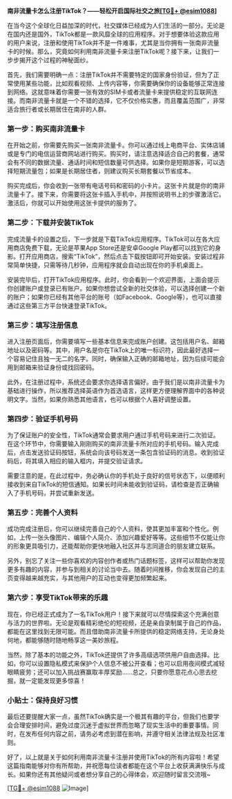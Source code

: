 **南非流量卡怎么注册TikTok？——轻松开启国际社交之旅[[TG💪+ @esim1088](https://t.me/s/esim1088)]**

在当今这个全球化日益加深的时代，社交媒体已经成为人们生活的一部分。无论是在国内还是国外，TikTok都是一款风靡全球的应用程序。对于想要体验这款应用的用户来说，注册和使用TikTok并不是一件难事，尤其是当你拥有一张南非流量卡的时候。那么，究竟如何利用南非流量卡来注册TikTok呢？接下来，让我们一步步揭开这个过程的神秘面纱。

首先，我们需要明确一点：注册TikTok并不需要特定的国家身份验证，但为了正常使用某些功能，比如观看视频、上传内容等，你需要确保你的设备能够正常连接到网络。这就意味着你需要一张有效的SIM卡或者流量卡来提供稳定的互联网连接。而南非流量卡就是一个不错的选择，它不仅价格实惠，而且覆盖范围广，非常适合旅行者或长期居住在南非的人群。

### 第一步：购买南非流量卡

在开始之前，你需要先购买一张南非流量卡。你可以通过线上电商平台、实体店铺或是专门的电信运营商网站进行购买。购买时，请注意选择适合自己的套餐，通常会有不同的数据流量、通话时间和短信数量可供选择。如果你是短期游客，可以选择短期流量包；如果是长期居住者，则建议购买长期套餐以节省成本。

购买完成后，你会收到一张带有电话号码和密码的小卡片。这张卡片就是你的南非流量卡了。接下来，你需要将这张卡插入手机中，并按照说明书上的步骤激活它。激活后，你就可以开始使用这张卡提供的服务了。

### 第二步：下载并安装TikTok

完成流量卡的设置之后，下一步就是下载TikTok应用程序。TikTok可以在各大应用商店免费下载，无论是苹果App Store还是安卓Google Play都可以找到它的身影。打开应用商店，搜索“TikTok”，然后点击下载按钮即可开始安装。安装过程非常简单快捷，只需等待几秒钟，应用程序就会自动出现在你的手机桌面上。

安装完毕后，打开TikTok应用程序。此时，你会看到一个欢迎界面，上面会提示你创建账户或登录已有账户。如果你想尝试全新的社交体验，可以选择创建一个新的账户；如果你已经有其他平台的账号（如Facebook、Google等），也可以直接通过这些第三方平台快速登录TikTok。

### 第三步：填写注册信息

进入注册页面后，你需要填写一些基本信息来完成账户创建。这包括用户名、邮箱地址以及密码等。其中，用户名是你在TikTok上的唯一标识符，因此最好选择一个容易记住且独一无二的名字。同时，确保输入正确的邮箱地址，因为后续可能会用到邮箱来验证身份或找回密码。

此外，在注册过程中，系统还会要求你选择语言偏好。由于我们是以南非流量卡为基础进行操作，所以推荐选择英语作为首选语言，这样更方便理解界面中的各种说明文字。当然，如果你熟悉其他语言，也可以根据个人喜好调整设置。

### 第四步：验证手机号码

为了保证账户的安全性，TikTok通常会要求用户通过手机号码来进行二次验证。在这个环节中，你需要输入刚刚购买的南非流量卡所对应的手机号码。输入完成后，点击发送验证码按钮，系统会向该号码发送一条包含验证码的消息。收到验证码后，将其填入相应的输入框内，并提交验证请求。

需要注意的是，在此过程中，务必确认你的手机处于良好的信号状态下，以便顺利接收到来自TikTok的短信通知。如果长时间未能收到验证码，请检查是否正确输入了手机号码，并尝试重新发送。

### 第五步：完善个人资料

成功完成注册后，你可以继续完善自己的个人资料，使其更加丰富和个性化。例如，上传一张头像图片、编辑个人简介、添加兴趣爱好等等。这些细节不仅能让你的形象更具吸引力，还能帮助你更快地融入社区并与志同道合的朋友建立联系。

另外，别忘了关注一些你喜欢的内容创作者或热门话题标签，这样可以帮助你发现更多有趣的内容，并参与到相关的讨论当中去。随着时间推移，你会发现自己的主页变得越来越充实，与其他用户的互动也变得更加频繁起来。

### 第六步：享受TikTok带来的乐趣

现在，你已经正式成为了一名TikTok用户！接下来就可以尽情探索这个充满创意与活力的世界啦。无论是观看精彩绝伦的短视频，还是亲自录制属于自己的作品，都能在这里找到无限可能。而且借助南非流量卡所提供的稳定网络支持，无论身处何地，都能够随时随地畅享这一美妙旅程。

当然，除了基本的功能之外，TikTok还提供了许多高级选项供用户自由选择。比如，你可以设置隐私模式来保护个人信息不被公开查看；也可以启用夜间模式减轻眼睛疲劳；还可以加入挑战赛赢取丰厚奖励……总之，只要你愿意花点心思去挖掘，就一定能发现更多惊喜！

### 小贴士：保持良好习惯

最后还要提醒大家一点，虽然TikTok确实是一个极其有趣的平台，但我们也要学会合理安排时间，避免过度沉迷于虚拟世界而忽略了现实生活中的重要事情。同时，在发布任何内容之前，请务必考虑到潜在影响，并遵守相关法律法规及社区准则。

好了，以上就是关于如何利用南非流量卡注册并使用TikTok的所有内容啦！希望这篇指南能够对你有所帮助，并祝愿每位读者都能在这个平台上收获满满快乐与成长。如果你还有其他疑问或者想分享自己的心得体会，欢迎随时留言交流哦~

[[TG💪+ @esim1088](https://t.me/s/esim1088) ![Image](https://i.postimg.cc/4NQfJmqS/Snipaste-2025-05-13-00-14-12.png)]